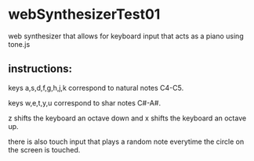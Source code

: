 # webSynthesizerTest01

<p>web synthesizer that allows for keyboard input that acts as a piano using tone.js </p>

<h2>instructions:</h2>
<p> keys a,s,d,f,g,h,j,k correspond to natural notes C4-C5. </p>
<p> keys w,e,t,y,u correspond to  shar notes C#-A#. </p>
<p> z shifts the keyboard an octave down and x shifts the keyboard an octave up. </p>
<p> there is also touch input that plays a random note everytime the circle on the screen is touched. </p>

